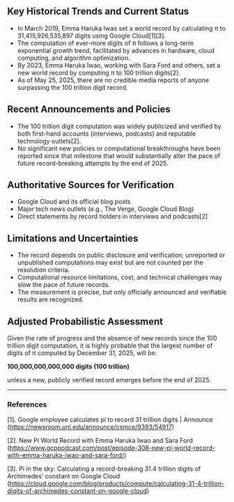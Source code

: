 ## Key Historical Trends and Current Status

- In March 2019, Emma Haruka Iwao set a world record by calculating π to 31,415,926,535,897 digits using Google Cloud[1][3].
- The computation of ever-more digits of π follows a long-term exponential growth trend, facilitated by advances in hardware, cloud computing, and algorithm optimization.
- By 2023, Emma Haruka Iwao, working with Sara Ford and others, set a new world record by computing π to 100 trillion digits[2].
- As of May 25, 2025, there are no credible media reports of anyone surpassing the 100 trillion digit record.

## Recent Announcements and Policies

- The 100 trillion digit computation was widely publicized and verified by both first-hand accounts (interviews, podcasts) and reputable technology outlets[2].
- No significant new policies or computational breakthroughs have been reported since that milestone that would substantially alter the pace of future record-breaking attempts by the end of 2025.

## Authoritative Sources for Verification

- Google Cloud and its official blog posts
- Major tech news outlets (e.g., The Verge, Google Cloud Blog)
- Direct statements by record holders in interviews and podcasts[2]

## Limitations and Uncertainties

- The record depends on public disclosure and verification; unreported or unpublished computations may exist but are not counted per the resolution criteria.
- Computational resource limitations, cost, and technical challenges may slow the pace of future records.
- The measurement is precise, but only officially announced and verifiable results are recognized.

## Adjusted Probabilistic Assessment

Given the rate of progress and the absence of new records since the 100 trillion digit computation, it is highly probable that the largest number of digits of π computed by December 31, 2025, will be:

**100,000,000,000,000 digits (100 trillion)**

unless a new, publicly verified record emerges before the end of 2025.

---

### References

[1]. Google employee calculates pi to record 31 trillion digits | Announce (https://newsroom.unl.edu/announce/csmce/9393/54917)

[2]. New Pi World Record with Emma Haruka Iwao and Sara Ford (https://www.gcppodcast.com/post/episode-308-new-pi-world-record-with-emma-haruka-iwao-and-sara-ford/)

[3]. Pi in the sky: Calculating a record-breaking 31.4 trillion digits of Archimedes’ constant on Google Cloud (https://cloud.google.com/blog/products/compute/calculating-31-4-trillion-digits-of-archimedes-constant-on-google-cloud)